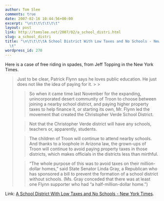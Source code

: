 ```yaml
---
author: Tom Slee
comments: true
date: 2007-02-16 10:44:56+00:00
excerpt: "\n\t\t\t\t\t\t"
layout: post
link: http://tomslee.net/2007/02/a_school_distri.html
slug: a_school_distri
title: "\n\t\t\t\tA School District With Low Taxes and No Schools - New York Times\t\
  \t"
wordpress_id: 270
---
```



				

Here is a case of free riding in spades, from Jeff Topping in the New York Times.

<blockquote>Just to be clear, Patrick Flynn says he loves public education. He just does not like the idea of paying for it.
> 
> 

> 
> So when it came time last
November for the expanding, unincorporated desert community of Troon to
choose between joining a nearby school district, and paying higher
property taxes to help finance it, or starting its own, Mr. Flynn led
the movement that created the Christopher Verde School District. 
> 
> 

> 
> Not that the Christopher Verde district will have any schools, teachers or, apparently, students. 
> 
> 

> 
> The children of Troon will continue to attend nearby schools. And thanks to a loophole in [ ](http://topics.nytimes.com/top/news/national/usstatesterritoriesandpossessions/arizona/index.html?inline=nyt-geo)Arizona law, the grown-ups of Troon will continue to avoid paying property
taxes in those districts, which makes officials in the districts less
than mirthful.
> 
> 

> 
> “The whole purpose of this was to avoid taxes on their million-dollar homes,” said State Senator Linda Gray, a Republican who has sponsored a bill to prevent the formation of a school district
without schools. (Ms. Gray conceded that there was at least one Flynn
supporter who had “a half-million-dollar home.”)
> 
> 

> 
> <story continues at the link below>
> 
> </blockquote>

Link: [A School District With Low Taxes and No Schools - New York Times](http://www.nytimes.com/2007/02/16/us/16scottsdale.html?ex=1329282000&en=0d764ce8d52599d4&ei=5088&partner=rssnyt&emc=rss).


		
